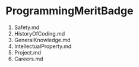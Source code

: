 # ProgrammingMeritBadge
1. Safety.md
2. HistoryOfCoding.md
3. GeneralKnowledge.md
4. IntellectualProperty.md
5. Project.md
6. Careers.md
